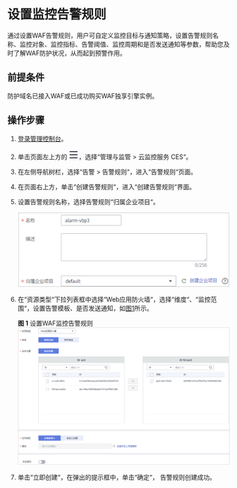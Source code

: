 # 设置监控告警规则<a name="waf_01_0373"></a>

通过设置WAF告警规则，用户可自定义监控目标与通知策略，设置告警规则名称、监控对象、监控指标、告警阈值、监控周期和是否发送通知等参数，帮助您及时了解WAF防护状况，从而起到预警作用。

## 前提条件<a name="section1770677175518"></a>

防护域名已接入WAF或已成功购买WAF独享引擎实例。

## 操作步骤<a name="section10950181292017"></a>

1.  [登录管理控制台](https://console.huaweicloud.com/?locale=zh-cn)。
2.  单击页面左上方的![](figures/icon-Service-6.png)，选择“管理与监管  \>  云监控服务 CES“。
3.  在左侧导航树栏，选择“告警  \>  告警规则“，进入“告警规则“页面。
4.  在页面右上方，单击“创建告警规则“，进入“创建告警规则“界面。
5.  设置告警规则名称，选择告警规则“归属企业项目“。

    ![](figures/企业项目-01.png)

6.  在“资源类型“下拉列表框中选择“Web应用防火墙“，选择“维度“、“监控范围“，设置告警模板、是否发送通知，如[图1](#fig1353111414520)所示。

    **图 1**  设置WAF监控告警规则<a name="fig1353111414520"></a>  
    ![](figures/设置WAF监控告警规则.png "设置WAF监控告警规则")

7.  单击“立即创建“，在弹出的提示框中，单击“确定“， 告警规则创建成功。

